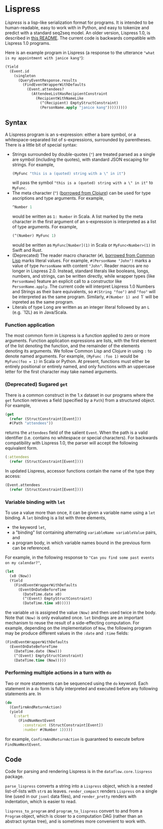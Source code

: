 # Lispress

*Lispress* is a lisp-like serialization format for programs.
It is intended to be human-readable, easy to work with in Python, and easy to
tokenize and predict with a standard seq2seq model. An older version, Lispress 1.0,
is described in [this README](README-LISPRESS-1.0.md). The current code is backwards
compatible with Lispress 1.0 programs. 


Here is an example program in Lispress (a response to the utterance
`"what is my appointment with janice kang"`):
```clojure
(Yield 
  (Event.id 
    (singleton 
      (QueryEventResponse.results 
        (FindEventWrapperWithDefaults 
          (Event.attendees? 
            (AttendeeListHasRecipientConstraint 
              (RecipientWithNameLike 
                (^(Recipient) EmptyStructConstraint) 
                (PersonName.apply "janice kang")))))))))
```


## Syntax

A Lispress program is an s-expression: either
a bare symbol, or
a whitespace-separated list of s-expressions, surrounded by parentheses. There is a little
bit of special syntax:
* Strings surrounded by double-quotes (`"`) are treated parsed as a single are symbol
  (including the quotes), with standard JSON escaping for strings. For example,
  ```clojure
  (MyFunc "this is a (quoted) string with a \" in it")
  ```
  will pass the symbol `"this is a (quoted) string with a \" in it"` to `MyFunc`. 
* The meta character (`^`) 
  ([borrowed from Clojure](https://clojure.org/reference/metadata))
  can be used for type ascriptions and type arguments. For example,
  ```clojure
  ^Number 1
  ```
  would be written as `1: Number` in Scala. A list marked by the meta character
  in the first argument of an s-expression is interpreted as a list of type arguments.
  For example,
  ```clojure
  (^(Number) MyFunc 1)
  ```
  would be written as `MyFunc[Number](1)` in Scala or `MyFunc<Number>(1)` in Swift and Rust.
* (Deprecated) The reader macro character (`#`), 
  [borrowed from Common Lisp](https://gist.github.com/chaitanyagupta/9324402) 
  marks literal values.
  For example, `#(PersonName "John")` marks a value of type `PersonName` with 
  content `"John"`. Reader macros are no longer in Lispress 2.0. Instead, 
  standard literals like booleans, longs, numbers, and strings, can be written directly,
  while wrapper types (like `PersonName`) feature an explicit call to a constructor
  like `PersonName.apply`. The current code will interpret Lispress 1.0
  Numbers and Strings as their bare equivalents, so `#(String "foo")` and `"foo"`
  will be interpreted as the same program. Similarly, `#(Number 1) and `1` will
  be inpreted as the same program.
* Literals of type Long are written as an integer literal followed by an `L` (e.g. `12L) 
  as in Java/Scala.

### Function application

The most common form in Lispress is a function applied to zero or more
arguments.
Function application expressions are lists,
with the first element of the list denoting the function,
and the remainder of the elements denoting its arguments.
We follow Common Lisp and Clojure in using `:` to denote named arguments. For example,
`(MyFunc :foo 1)` would be `MyFunc(foo = 1)` in Scala or Python. At present, functions 
must either be entirely positional or entirely named, and only functions with an
uppercase letter for the first character may take named arguments. 

### (Deprecated) Sugared `get`

There is a common construct in the 1.x dataset in our programs where the `get` function
retrieves a field (specified by a `Path`) from a structured object.
For example,
```clojure
(get
  (refer (StructConstraint[Event]))
  #(Path "attendees"))
```
returns the `attendees` field of the salient `Event`.
When the path is a valid identifier (i.e. contains no whitespace or special
characters). For backwards compatibility with Lispress 1.0, the parser will accept
the following equivalent form. 
```clojure
(:attendees
  (refer (StructConstraint[Event])))
```

In updated Lispress, accessor functions contain the name of the type they access:
```clojure
(Event.attendees
  (refer (StructConstraint[Event])))
```




### Variable binding with `let`

To use a value more than once, it can be given a variable name using a `let`
binding.
A `let` binding is a list with three elements,
- the keyword `let`,
- a "binding" list containing alternating `variableName variableValue` pairs, and
- a program body, in which variable names bound in the previous form can be
referenced.

For example, in the following response to `"Can you find some past events on my calendar?"`,
```clojure
(let 
  (x0 (Now)) 
  (Yield 
    (FindEventWrapperWithDefaults 
      (EventOnDateBeforeTime 
        (DateTime.date x0) 
        (^(Event) EmptyStructConstraint) 
        (DateTime.time x0)))))
```
the variable `x0` is assigned the value `(Now)` and then used twice in the body.
Note that `(Now)` is only evaluated once.
`let` bindings are an important mechanism to reuse the result of a
side-effecting computation.
For example, depending on the implementation of `Now`, the
following program may be produce different values in the `:date` and `:time` fields:
```clojure
(FindEventWrapperWithDefaults 
  (EventOnDateBeforeTime 
    (DateTime.date (Now))) 
    (^(Event) EmptyStructConstraint) 
    (DateTime.time (Now)))))
```

### Performing multiple actions in a turn with `do`

Two or more statements can be sequenced using the `do` keyword.
Each statement in a `do` form is fully interpreted and executed before any following
statements are.
In
```clojure
(do
  (ConfirmAndReturnAction)
  (yield
    (:start
      (FindNumNextEvent
        :constraint (StructConstraint[Event])
        :number #(Number 1)))))
```
for example, `ConfirmAndReturnAction` is guaranteed to execute before `FindNumNextEvent`.




## Code

Code for parsing and rendering Lispress is in the `dataflow.core.lispress`
package.

`parse_lispress` converts a string into a `Lispress` object, which is a nested
list-of-lists with `str`s as leaves.
`render_compact` renders `Lispress` on a single line (used in our `jsonl` data
files), and `render_pretty` renders with indentation, which is easier to read.

`lispress_to_program` and `program_to_lispress` convert to and from a `Program` object,
which is closer to a computation DAG (rather than an abstract syntax tree), and
is sometimes more convenient to work with.
